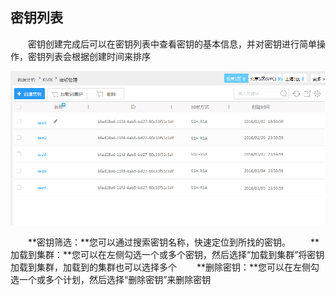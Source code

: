 ## 密钥列表

　　密钥创建完成后可以在密钥列表中查看密钥的基本信息，并对密钥进行简单操作，密钥列表会根据创建时间来排序

![密钥列表](./images/my2.png)

　　**密钥筛选：**您可以通过搜索密钥名称，快速定位到所找的密钥。
　　**加载到集群：**您可以在左侧勾选一个或多个密钥，然后选择“加载到集群”将密钥加载到集群，加载到的集群也可以选择多个
　　**删除密钥：**您可以在左侧勾选一个或多个计划，然后选择“删除密钥”来删除密钥